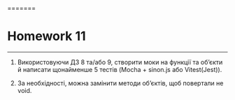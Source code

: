 =======
# Homework 11
____
1. Використовуючи ДЗ 8 та/або 9, створити моки на функції та об’єкти й написати щонайменше 5 тестів (Mocha + sinon.js або Vitest(Jest)). 

2. За необхідності, можна замінити методи об’єктів, щоб повертали не void.
